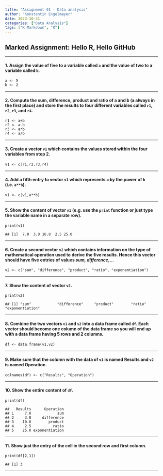 ```yaml
---
title: "Assignment 01 - Data analysis"
author: "Konstantin Engelmayer"
date: 2023-10-31
categories: ["Data Analysis"]
tags: ["R Markdown", "R"]
---
```



## Marked Assignment: Hello R, Hello GitHub 

------------------------------------------------------------------------

#### 1. Assign the value of five to a variable called `a` and the value of two to a variable called `b`.

    a <- 5
    b <- 2

------------------------------------------------------------------------

#### 2. Compute the sum, difference, product and ratio of a and b (a always in the first place) and store the results to four different variables called `r1`, `r2`, `r3`, and `r4`.

    r1 <- a+b
    r2 <- a-b
    r3 <- a*b
    r4 <- a/b

------------------------------------------------------------------------

#### 3. Create a vector `v1` which contains the values stored within the four variables from step 2.

    v1 <- c(r1,r2,r3,r4)

------------------------------------------------------------------------

#### 4. Add a fifth entry to vector `v1` which represents `a` by the power of `b` (i.e. `a**b`).

    v1 <- c(v1,a**b)

------------------------------------------------------------------------

#### 5. Show the content of vector `v1` (e.g. use the `print` function or just type the variable name in a separate row).

    print(v1)

    ## [1]  7.0  3.0 10.0  2.5 25.0

------------------------------------------------------------------------

#### 6. Create a second vector `v2` which contains information on the type of mathematical operation used to derive the five results. Hence this vector should have five entries of values *sum, difference*,…

    v2 <- c("sum", "difference", "product", "ratio", "exponentiation")

------------------------------------------------------------------------

#### 7. Show the content of vector `v2`.

    print(v2)

    ## [1] "sum"            "difference"     "product"        "ratio"          "exponentiation"

------------------------------------------------------------------------

#### 8. Combine the two vectors `v1` and `v2` into a data frame called `df`. Each vector should become one column of the data frame so you will end up with a data frame having 5 rows and 2 columns.

    df <- data.frame(v1,v2)

------------------------------------------------------------------------

#### 9. Make sure that the column with the data of `v1` is named Results and `v2` is named Operation.

    colnames(df) <- c("Results", "Operation")

------------------------------------------------------------------------

#### 10. Show the entire content of `df`.

    print(df)

    ##   Results      Operation
    ## 1     7.0            sum
    ## 2     3.0     difference
    ## 3    10.0        product
    ## 4     2.5          ratio
    ## 5    25.0 exponentiation

------------------------------------------------------------------------

#### 11. Show just the entry of the cell in the second row and first column.

    print(df[2,1])

    ## [1] 3

------------------------------------------------------------------------
